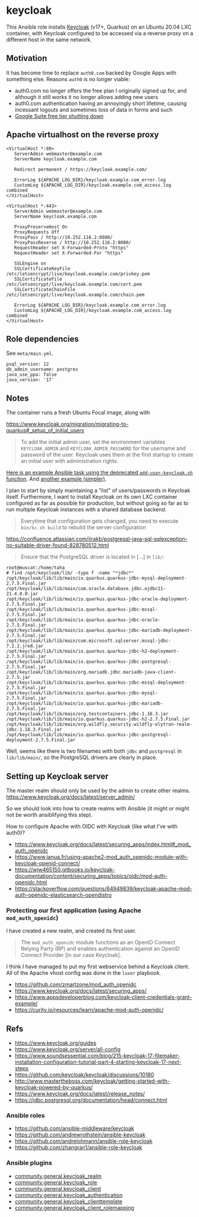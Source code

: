# keycloak

This Ansible role installs [Keycloak](https://github.com/keycloak/keycloak)
(v17+, Quarkus) on an Ubuntu 20.04 LXC container,
with Keycloak configured to be accessed via a reverse proxy
on a different host in the same network.


## Motivation

It has become time to replace `auth0.com` backed by Google Apps with
something else. Reasons `auth0` is no longer viable:

+ auth0.com no longer offers the free plan I originally signed up for, and 
  although it still works it no longer allows adding new users
+ auth0.com authentication having an annoyingly short lifetime, causing
  incessant logouts and sometimes loss of data in forms and such
+ [Google Suite free tier shutting down](https://arstechnica.com/gadgets/2022/01/google-tells-free-g-suite-users-pay-up-or-lose-your-account/)


## Apache virtualhost on the reverse proxy

```
<VirtualHost *:80>
   ServerAdmin webmaster@example.com
   ServerName keycloak.example.com

   Redirect permanent / https://keycloak.example.com/

   ErrorLog ${APACHE_LOG_DIR}/keycloak.example.com_error.log
   CustomLog ${APACHE_LOG_DIR}/keycloak.example.com_access.log combined
</VirtualHost>

<VirtualHost *:443>
   ServerAdmin webmaster@example.com
   ServerName keycloak.example.com

   ProxyPreserveHost On
   ProxyRequests Off
   ProxyPass / http://10.252.116.2:8080/
   ProxyPassReverse / http://10.252.116.2:8080/
   RequestHeader set X-Forwarded-Proto "https"
   RequestHeader set X-Forwarded-For "https"

   SSLEngine on
   SSLCertificateKeyFile   /etc/letsencrypt/live/keycloak.example.com/privkey.pem
   SSLCertificateFile      /etc/letsencrypt/live/keycloak.example.com/cert.pem
   SSLCertificateChainFile /etc/letsencrypt/live/keycloak.example.com/chain.pem
	
   ErrorLog ${APACHE_LOG_DIR}/keycloak.example.com_error.log
   CustomLog ${APACHE_LOG_DIR}/keycloak.example.com_access.log combined
</VirtualHost>
```

## Role dependencies

See `meta/main.yml`.

```
psql_version: 12
db_admin_username: postgres
java_use_ppa: false
java_version: '17'
```


## Notes

The container runs a fresh Ubuntu Focal image, along with 

https://www.keycloak.org/migration/migrating-to-quarkus#_setup_of_initial_users
> To add the initial admin user, set the environment variables `KEYCLOAK_ADMIN` 
> and `KEYCLOAK_ADMIN_PASSWORD` for the username and password of the user. 
> Keycloak uses them at the first startup to create an initial user with 
> administration rights.

[Here is an example Ansible task using the deprecated `add-user-keycloak.sh`
function](https://github.com/ansible-middleware/keycloak/blob/e773e12e246fc97b3bab61fb15f713e1350b847d/roles/keycloak/tasks/main.yml). And [another example (simpler)](https://github.com/andrelohmann/ansible-role-keycloak/blob/e559ff0bd790e8cd61a0910146611c44f9ac7dfc/tasks/admin.yml).


I plan to start by simply maintaining a "list" of users/passwords in Keycloak
itself. Furthermore, I want to install Keycloak on its own LXC container
configured as far as possible for production, but without going so far as to
run multiple Keycloak instances with a shared database backend.

> Everytime that configuration gets changed, you need to execute 
> `bin/kc.sh build` to rebuild the server configuration


https://confluence.atlassian.com/jirakb/postgresql-java-sql-sqlexception-no-suitable-driver-found-828780512.html
> Ensure that the PostgreSQL driver is located in [...] in `lib/`:

```
root@muscat:/home/taha
# find /opt/keycloak/lib/ -type f -name "*jdbc*"
/opt/keycloak/lib/lib/main/io.quarkus.quarkus-jdbc-mysql-deployment-2.7.5.Final.jar
/opt/keycloak/lib/lib/main/com.oracle.database.jdbc.ojdbc11-21.4.0.0.jar
/opt/keycloak/lib/lib/main/io.quarkus.quarkus-jdbc-oracle-deployment-2.7.5.Final.jar
/opt/keycloak/lib/lib/main/io.quarkus.quarkus-jdbc-mssql-2.7.5.Final.jar
/opt/keycloak/lib/lib/main/io.quarkus.quarkus-jdbc-oracle-2.7.5.Final.jar
/opt/keycloak/lib/lib/main/io.quarkus.quarkus-jdbc-mariadb-deployment-2.7.5.Final.jar
/opt/keycloak/lib/lib/main/com.microsoft.sqlserver.mssql-jdbc-7.2.2.jre8.jar
/opt/keycloak/lib/lib/main/io.quarkus.quarkus-jdbc-h2-deployment-2.7.5.Final.jar
/opt/keycloak/lib/lib/main/io.quarkus.quarkus-jdbc-postgresql-2.7.5.Final.jar
/opt/keycloak/lib/lib/main/org.mariadb.jdbc.mariadb-java-client-2.7.5.jar
/opt/keycloak/lib/lib/main/io.quarkus.quarkus-jdbc-mssql-deployment-2.7.5.Final.jar
/opt/keycloak/lib/lib/main/io.quarkus.quarkus-jdbc-mysql-2.7.5.Final.jar
/opt/keycloak/lib/lib/main/io.quarkus.quarkus-jdbc-mariadb-2.7.5.Final.jar
/opt/keycloak/lib/lib/main/org.testcontainers.jdbc-1.16.3.jar
/opt/keycloak/lib/lib/main/io.quarkus.quarkus-jdbc-h2-2.7.5.Final.jar
/opt/keycloak/lib/lib/main/org.wildfly.security.wildfly-elytron-realm-jdbc-1.18.3.Final.jar
/opt/keycloak/lib/lib/main/io.quarkus.quarkus-jdbc-postgresql-deployment-2.7.5.Final.jar
```
Well, seems like there is two filenames with both `jdbc` and `postgresql` in `lib/lib/main/`,
so the PostgreSQL drivers are clearly in place.


## Setting up Keycloak server

The master realm should only be used by the admin to create other realms.
https://www.keycloak.org/docs/latest/server_admin/

So we should look into how to create realms with Ansible (it might or might not
be worth ansiblifying this step).

How to configure Apache with OIDC with Keycloak (like what I've with auth0)?

+ https://www.keycloak.org/docs/latest/securing_apps/index.html#_mod_auth_openidc
+ https://www.janua.fr/using-apache2-mod_auth_openidc-module-with-keycloak-openid-connect/
+ https://wjw465150.gitbooks.io/keycloak-documentation/content/securing_apps/topics/oidc/mod-auth-openidc.html
+ https://stackoverflow.com/questions/64949839/keycloak-apache-mod-auth-openidc-elasticsearch-opendistro


### Protecting our first application (using Apache `mod_auth_openidc`)

I have created a new realm, and created its first user.

> The `mod_auth_openidc` module functions as an OpenID Connect Relying Party (RP)
> and enables authentication against an OpenID Connect Provider
> [in our case Keycloak].

I think I have managed to put my first webservice behind a Keycloak client.
All of the Apache vhost config was done in the `luxor` playbook.

+ https://github.com/zmartzone/mod_auth_openidc
+ https://www.keycloak.org/docs/latest/securing_apps/
+ https://www.appsdeveloperblog.com/keycloak-client-credentials-grant-example/
+ https://curity.io/resources/learn/apache-mod-auth-openidc/


## Refs

+ https://www.keycloak.org/guides
+ https://www.keycloak.org/server/all-config
+ https://www.soundsessential.com/blog/215-keycloak-17-filemaker-installation-configuration-tutorial-part-4-starting-keycloak-17-next-steps
+ https://github.com/keycloak/keycloak/discussions/10180
+ http://www.mastertheboss.com/keycloak/getting-started-with-keycloak-powered-by-quarkus/
+ https://www.keycloak.org/docs/latest/release_notes/
+ https://jdbc.postgresql.org/documentation/head/connect.html


### Ansible roles
+ https://github.com/ansible-middleware/keycloak
+ https://github.com/andrewrothstein/ansible-keycloak
+ https://github.com/andrelohmann/ansible-role-keycloak
+ https://github.com/zhangran1/ansible-role-keycloak


### Ansible plugins
+ [community.general.keycloak_realm](https://docs.ansible.com/ansible/latest/collections/community/general/keycloak_realm_module.html)
+ [community.general.keycloak_role](https://docs.ansible.com/ansible/latest/collections/community/general/keycloak_role_module.html)
+ [community.general.keycloak_client](https://docs.ansible.com/ansible/latest/collections/community/general/keycloak_client_module.html)
+ [community.general.keycloak_authentication](https://docs.ansible.com/ansible/latest/collections/community/general/keycloak_authentication_module.html)
+ [community.general.keycloak_clienttemplate](https://docs.ansible.com/ansible/latest/collections/community/general/keycloak_clienttemplate_module.html)
+ [community.general.keycloak_client_rolemapping](https://docs.ansible.com/ansible/latest/collections/community/general/keycloak_client_rolemapping_module.html)
